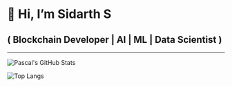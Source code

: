# 👋 Hi, I’m **Sidarth S** <br/>
##  ( Blockchain Developer | AI | ML | Data Scientist )
---

![Pascal's GitHub Stats](https://github-readme-stats.vercel.app/api?username=sidarth16&count_private=true&show_icons=true&theme=tokyonight)

![Top Langs](https://github-readme-stats.vercel.app/api/top-langs/?username=sidarth16&layout=compact&langs_count=10&theme=tokyonight)


<!-- <br/>
-  I’m currently learning ...
- 💞️ I’m looking to collaborate on ...
- 📫 How to reach me ... -->

<!---
sidarth16/sidarth16 is a ✨ special ✨ repository because its `README.md` (this file) appears on your GitHub profile.
You can click the Preview link to take a look at your changes.
--->
